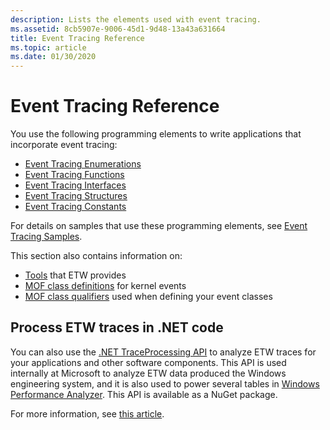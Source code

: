 ```yaml
---
description: Lists the elements used with event tracing.
ms.assetid: 8cb5907e-9006-45d1-9d48-13a43a631664
title: Event Tracing Reference
ms.topic: article
ms.date: 01/30/2020
---
```


# Event Tracing Reference

You use the following programming elements to write applications that incorporate event tracing:

-   [Event Tracing Enumerations](/windows/desktop/api/_etw/#enumerations)
-   [Event Tracing Functions](/windows/desktop/api/_etw/#functions)
-   [Event Tracing Interfaces](/windows/desktop/api/_etw/#interfaces)
-   [Event Tracing Structures](/windows/desktop/api/_etw/#structures)
-   [Event Tracing Constants](event-tracing-constants.md)

For details on samples that use these programming elements, see [Event Tracing Samples](event-tracing-samples.md).

This section also contains information on:

-   [Tools](event-tracing-tools.md) that ETW provides
-   [MOF class definitions](event-tracing-mof-classes.md) for kernel events
-   [MOF class qualifiers](event-tracing-mof-qualifiers.md) used when defining your event classes

## Process ETW traces in .NET code

You can also use the [.NET TraceProcessing API](https://www.nuget.org/packages/Microsoft.Windows.EventTracing.Processing.All) to analyze ETW traces for your applications and other software components. This API is used internally at Microsoft to analyze ETW data produced the Windows engineering system, and it is also used to power several tables in [Windows Performance Analyzer](/windows-hardware/test/wpt/windows-performance-analyzer). This API is available as a NuGet package.

For more information, see [this article](/windows/apps/trace-processing/overview).
